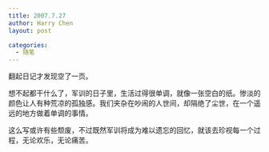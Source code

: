 ```yaml
---
title: 2007.7.27
author: Harry Chen
layout: post

categories:
  - 随笔
---
```


  翻起日记才发现空了一页。

  想不起都干什么了，军训的日子里，生活过得很单调，就像一张空白的纸。惨淡的颜色让人有种荒凉的孤独感。我们夹杂在吵闹的人世间，却隔绝了尘世，在一个遥远的地方做着单调的事情。

  这么写或许有些颓废，不过既然军训将成为难以遗忘的回忆，就该去珍视每一个过程，无论欢乐，无论痛苦。
